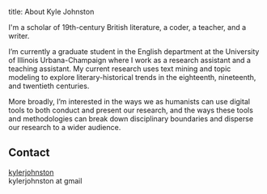 title: About Kyle Johnston

I'm a scholar of 19th-century British literature, a coder, a teacher, and a writer.  

I’m currently a graduate student in the English department at the University of Illinois Urbana-Champaign where I work as a research assistant and a teaching assistant. My current research uses text mining and topic modeling to explore literary-historical trends in the eighteenth, nineteenth, and twentieth centuries.

More broadly, I’m interested in the ways we as humanists can use digital tools to both conduct and present our research, and the ways these tools and methodologies can break down disciplinary boundaries and disperse our research to a wider audience.

Contact
-------

<i class="fa fa-github"></i> [kylerjohnston](http://github.com/kylerjohnston)<br />
<i class="fa fa-envelope"></i> kylerjohnston at gmail

